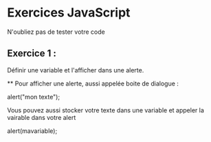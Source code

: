# Exercices JavaScript

N'oubliez pas de tester votre code 

## Exercice 1 :

Définir une variable et l'afficher dans une alerte.





** Pour afficher une alerte, aussi appelée boite de dialogue : 

alert("mon texte");

Vous pouvez aussi stocker votre texte dans une variable et appeler la vairable dans votre alert

alert(mavariable); 